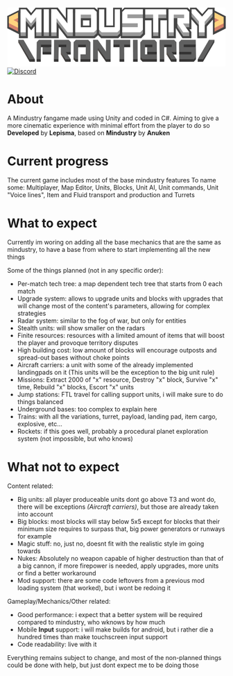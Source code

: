 ![logo](Assets/Resources/Sprites/UI/logo.png)
[![Discord](https://img.shields.io/discord/1062431967536238675?style=for-the-badge&logo=discord&logoColor=ffffff&label=Discord&labelColor=7289da&color=424549)](https://discord.gg/vCzqxDVh2d)

# About
A Mindustry fangame made using Unity and coded in C#. Aiming to give a more cinematic experience with minimal effort from the player to do so 
**Developed** by **Lepisma**, based on **Mindustry** by **Anuken**

# Current progress
The current game includes most of the base mindustry features
To name some: Multiplayer, Map Editor, Units, Blocks, Unit AI, Unit commands, Unit "Voice lines", Item and Fluid transport and production and Turrets


# What to expect
Currently im woring on adding all the base mechanics that are the same as mindustry, to have a base from where to start implementing all the new things

Some of the things planned (not in any specific order):
 - Per-match tech tree: a map dependent tech tree that starts from 0 each match
 - Upgrade system: allows to upgrade units and blocks with upgrades that will change most of the content's parameters, allowing for complex strategies
 - Radar system: similar to the fog of war, but only for entities
 - Stealth units: will show smaller on the radars
 - Finite resources: resources with a limited amount of items that will boost the player and provoque territory disputes
 - High building cost: low amount of blocks will encourage outposts and spread-out bases without choke points
 - Aircraft carriers: a unit with some of the already implemented landingpads on it (This units will be the exception to the big unit rule)
 - Missions: Extract 2000 of "x" resource, Destroy "x" block, Survive "x" time, Rebuild "x" blocks, Escort "x" units
 - Jump stations: FTL travel for calling support units, i will make sure to do things balanced
 - Underground bases: too complex to explain here
 - Trains: with all the variations, turret, payload, landing pad, item cargo, explosive, etc...
 - Rockets: if this goes well, probably a procedural planet exploration system (not impossible, but who knows)

# What not to expect
Content related:
 - Big units: all player produceable units dont go above T3 and wont do, there will be exceptions *(Aircraft carriers)*, but those are already taken into account
 - Big blocks: most blocks will stay below 5x5 except for blocks that their minimum size requires to surpass that, big power generators or runways for example
 - Magic stuff: no, just no, doesnt fit with the realistic style im going towards
 - Nukes: Absolutely no weapon capable of higher destruction than that of a big cannon, if more firepower is needed, apply upgrades, more units or find a better workaround
 - Mod support: there are some code leftovers from a previous mod loading system (that worked), but i wont be redoing it

Gameplay/Mechanics/Other related:
 - Good performance: i expect that a better system will be required compared to mindustry, who wknows by how much
 - Mobile **Input** support: i will make builds for android, but i rather die a hundred times than make touchscreen input support
 - Code readability: live with it

Everything remains subject to change, and most of the non-planned things could be done with help, but just dont expect me to be doing those
